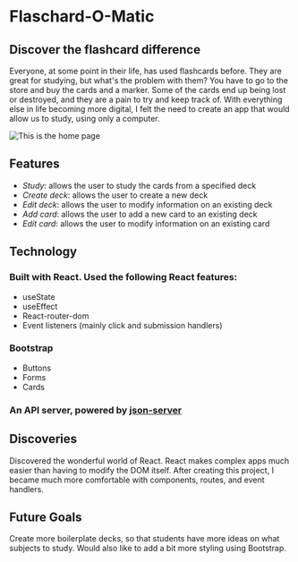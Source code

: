 # Flaschard-O-Matic
## Discover the flashcard difference

Everyone, at some point in their life, has used flashcards before. They are great for studying, but what's the problem with them?
You have to go to the store and buy the cards and a marker. Some of the cards end up being lost or destroyed, and they are a pain to
try and keep track of. With everything else in life becoming more digital, I felt the need to create an app that would allow us to study,
using only a computer.

![This is the home page](https://res.cloudinary.com/strive/image/upload/w_1000,h_1000,c_limit/8ad6e17b7d849280a619e4bb69c26baa-home.png "Flashcards home")

## Features
- *Study*: allows the user to study the cards from a specified deck
- *Create deck*: allows the user to create a new deck
- *Edit deck*: allows the user to modify information on an existing deck
- *Add card*: allows the user to add a new card to an existing deck
- *Edit card*: allows the user to modify information on an existing card

## Technology
### Built with React. Used the following React features:
- useState
- useEffect
- React-router-dom
- Event listeners (mainly click and submission handlers)

### Bootstrap
- Buttons
- Forms
- Cards

### An API server, powered by [json-server](https://www.npmjs.com/package/json-server)

## Discoveries
Discovered the wonderful world of React. React makes complex apps much easier than having to modify the DOM itself.
After creating this project, I became much more comfortable with components, routes, and event handlers.

## Future Goals
Create more boilerplate decks, so that students have more ideas on what subjects to study. Would also like to add
a bit more styling using Bootstrap.
